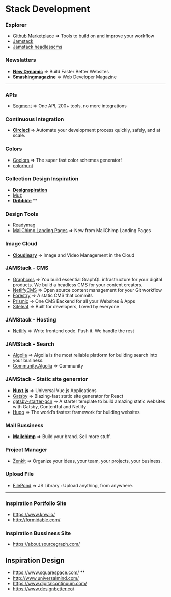 # Stack Development

### Explorer

- [Github Marketplace](https://github.com/marketplace) => Tools to build on and improve your workflow
- [Jamstack](https://www.netlify.com/tags/jamstack/)
- [Jamstack headlesscms](https://headlesscms.org/)

### Newslatters

- [**New Dynamic**](https://www.thenewdynamic.org/) => Build Faster Better Websites
- [**Smashingmagazine**](https://www.smashingmagazine.com/) => Web Developer Magazine

---

### APIs

- [Segment](https://segment.com/) => One API, 200+ tools, no more integrations

### Continuous Integration

- [**Circleci**](https://circleci.com/) => Automate your development process quickly, safely, and at scale.

### Colors

- [Coolors](https://coolors.co/) => The super fast color schemes generator!
- [colorhunt](http://colorhunt.co/)

### Collection Design Inspiration

- [**Designspiration**](https://www.designspiration.net/)
- [Muz](https://muz.li/)
- [**Dribbble**](https://dribbble.com/) **

### Design Tools

- [Readymag](https://readymag.com/)
- [MailChimp Landing Pages](https://mailchimp.com/features/landing-pages/) => New from MailChimp Landing Pages

### Image Cloud

- [**Cloudinary**](https://cloudinary.com/) => Image and Video Management in the Cloud

### JAMStack - CMS

- [Graphcms](https://graphcms.com/) => You build essential GraphQL infrastructure for your digital products. We build a headless CMS for your content creators.
- [NetlifyCMS](https://www.netlifycms.org/) => Open source content management for your Git workflow
- [Forestry](https://forestry.io/ ) => A static CMS that commits
- [Prismic](https://prismic.io/) => One CMS Backend for all your Websites & Apps
- [Siteleaf](https://www.siteleaf.com/) => Built for developers, Loved by everyone

### JAMStack - Hosting

- [Netlify](https://www.netlify.com/) => Write frontend code. Push it. We handle the rest

### JAMStack - Search

- [Algolia](https://www.algolia.com/) => Algolia is the most reliable platform for building search into your business.
- [Community.Algolia](https://community.algolia.com/) => Community

### JAMStack - Static site generator

- [**Nuxt.js**](https://nuxtjs.org/) => Universal Vue.js Applications
- [Gatsby](https://www.gatsbyjs.org/) => Blazing-fast static site generator for React
- [gatsby-starter-gcn](https://github.com/ryanwiemer/gatsby-starter-gcn) => A starter template to build amazing static websites with Gatsby, Contentful and Netlify 
- [Hugo](https://gohugo.io/) => The world’s fastest framework for building websites

### Mail Bussiness

- [**Mailchimp**](https://mailchimp.com/) => Build your brand. Sell more stuff.

### Project Manager

- [Zenkit](https://zenkit.com/) => Organize your ideas, your team, your projects, your business.

### Upload File

- [FilePond](https://pqina.nl/filepond/) => JS Library : Upload anything, from anywhere.

---

### Inspiration Portfolio Site

- https://www.knw.io/ 
- http://formidable.com/

### Inspiration Bussiness Site

- https://about.sourcegraph.com/

## Inspiration Design

- https://www.squarespace.com/ **
- http://www.universalmind.com/
- https://www.digitalcontinuum.com/
- https://www.designbetter.co/
